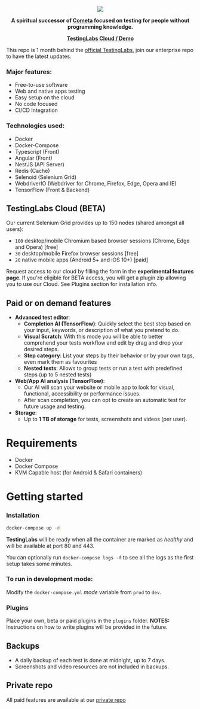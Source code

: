 <p align="center">
<img src="https://raw.githubusercontent.com/LeParadoxHD/testing-labs-public/main/resources/github.svg">
</p>
<p align="center">
<b>A spiritual successor of <a href="https://iboxshare.com/CometaFront/Cometa">Cometa</a> focused on testing for people without programming knowledge.</b>
</p>
<p align="center">
   <a href="https://www.testinglabs.dev"><b>TestingLabs Cloud / Demo</b></a>
</p>

This repo is 1 month behind the <a href="https://github.com/LeParadoxHD/testing-labs">official TestingLabs</a>, join our enterprise repo to have the latest updates.

### Major features:

- Free-to-use software
- Web and native apps testing
- Easy setup on the cloud
- No code focused
- CI/CD Integration

### Technologies used:

- Docker
- Docker-Compose
- Typescript (Front)
- Angular (Front)
- NestJS (API Server)
- Redis (Cache)
- Selenoid (Selenium Grid)
- WebdriverIO (Webdriver for Chrome, Firefox, Edge, Opera and IE)
- TensorFlow (Front & Backend)

## TestingLabs Cloud (BETA)
Our current Selenium Grid provides up to 150 nodes (shared amongst all users):
- `100` desktop/mobile Chromium based browser sessions (Chrome, Edge and Opera) [free]
- `30` desktop/mobile Firefox browser sessions [free]
- `20` native mobile apps (Android 5+ and iOS 10+) [paid]

Request access to our cloud by filling the form in the **experimental features page**. If you're eligible for BETA access, you will get a plugin zip allowing you to use our Cloud. See Plugins section for installation info.

## Paid or on demand features

* **Advanced test editor**:
    * **Completion AI (TensorFlow)**: Quickly select the best step based on your input, keywords, or description of what you pretend to do.
    * **Visual Scratch**: With this mode you will be able to better comprehend your tests workflow and edit by drag and drop your desired steps.
    * **Step category**: List your steps by their behavior or by your own tags, even mark them as favourites
    * **Nested tests**: Allows to group tests or run a test with predefined steps (up to 5 nested tests)
* **Web/App AI analysis (TensorFlow)**:
    * Our AI will scan your website or mobile app to look for visual, functional, accessibility or performance issues.
    * After scan completion, you can opt to create an automatic test for future usage and testing.
* **Storage**:
    * Up to **1 TB of storage** for tests, screenshots and videos (per user).

# Requirements

- Docker
- Docker Compose
- KVM Capable host (for Android & Safari containers)

# Getting started

### Installation

```sh
docker-compose up -d
```

**TestingLabs** will be ready when all the container are marked as _healthy_ and will be available at port 80 and 443.

You can optionally run `docker-compose logs -f` to see all the logs as the first setup takes some minutes.

### To run in development mode:

Modify the `docker-compose.yml` _mode_ variable from `prod` to `dev`.

### Plugins

Place your own, beta or paid plugins in the `plugins` folder.
**NOTES:** Instructions on how to write plugins will be provided in the future.

## Backups

* A daily backup of each test is done at midnight, up to 7 days.
* Screenshots and video resources are not included in backups.

## Private repo

All paid features are available at our <a href="https://github.com/LeParadoxHD/testing-labs">private repo</a>
